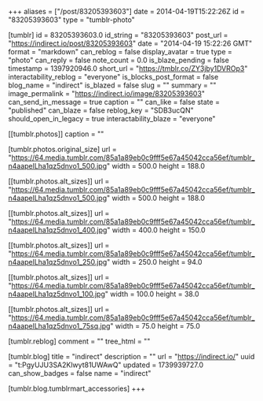 +++
aliases = ["/post/83205393603"]
date = 2014-04-19T15:22:26Z
id = "83205393603"
type = "tumblr-photo"

[tumblr]
id = 83205393603.0
id_string = "83205393603"
post_url = "https://indirect.io/post/83205393603"
date = "2014-04-19 15:22:26 GMT"
format = "markdown"
can_reblog = false
display_avatar = true
type = "photo"
can_reply = false
note_count = 0.0
is_blaze_pending = false
timestamp = 1397920946.0
short_url = "https://tmblr.co/ZY3jby1DVROp3"
interactability_reblog = "everyone"
is_blocks_post_format = false
blog_name = "indirect"
is_blazed = false
slug = ""
summary = ""
image_permalink = "https://indirect.io/image/83205393603"
can_send_in_message = true
caption = ""
can_like = false
state = "published"
can_blaze = false
reblog_key = "SDB3ucQN"
should_open_in_legacy = true
interactability_blaze = "everyone"

[[tumblr.photos]]
caption = ""

[tumblr.photos.original_size]
url = "https://64.media.tumblr.com/85a1a89eb0c9fff5e67a45042cca56ef/tumblr_n4aapelLha1qz5dnvo1_500.jpg"
width = 500.0
height = 188.0

[[tumblr.photos.alt_sizes]]
url = "https://64.media.tumblr.com/85a1a89eb0c9fff5e67a45042cca56ef/tumblr_n4aapelLha1qz5dnvo1_500.jpg"
width = 500.0
height = 188.0

[[tumblr.photos.alt_sizes]]
url = "https://64.media.tumblr.com/85a1a89eb0c9fff5e67a45042cca56ef/tumblr_n4aapelLha1qz5dnvo1_400.jpg"
width = 400.0
height = 150.0

[[tumblr.photos.alt_sizes]]
url = "https://64.media.tumblr.com/85a1a89eb0c9fff5e67a45042cca56ef/tumblr_n4aapelLha1qz5dnvo1_250.jpg"
width = 250.0
height = 94.0

[[tumblr.photos.alt_sizes]]
url = "https://64.media.tumblr.com/85a1a89eb0c9fff5e67a45042cca56ef/tumblr_n4aapelLha1qz5dnvo1_100.jpg"
width = 100.0
height = 38.0

[[tumblr.photos.alt_sizes]]
url = "https://64.media.tumblr.com/85a1a89eb0c9fff5e67a45042cca56ef/tumblr_n4aapelLha1qz5dnvo1_75sq.jpg"
width = 75.0
height = 75.0

[tumblr.reblog]
comment = ""
tree_html = ""

[tumblr.blog]
title = "indirect"
description = ""
url = "https://indirect.io/"
uuid = "t:PgyUJU3SA2Klwyt81UWAwQ"
updated = 1739939727.0
can_show_badges = false
name = "indirect"

[tumblr.blog.tumblrmart_accessories]
+++
